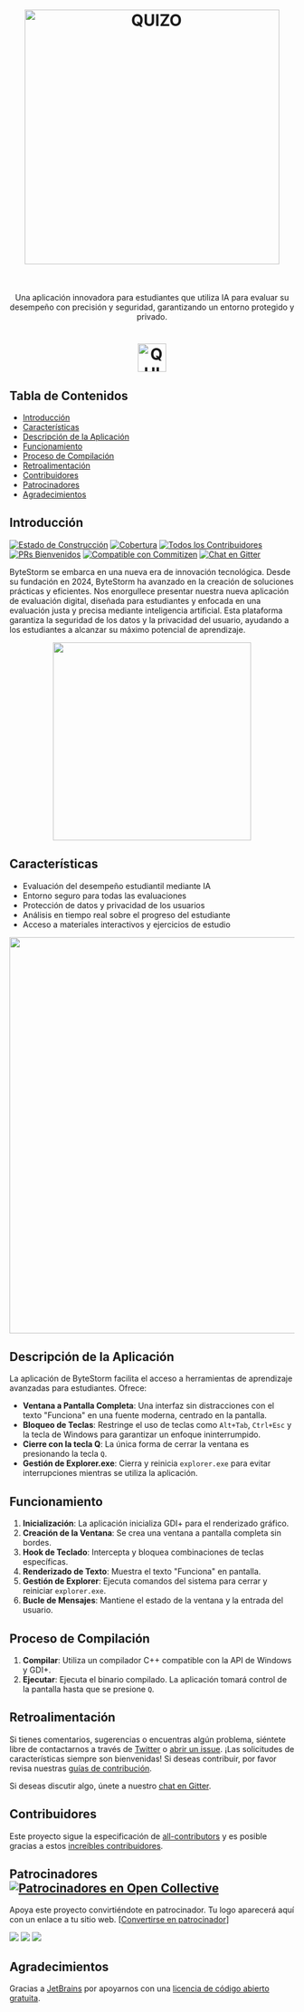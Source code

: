 <h1 align="center"> <img alt="QUIZO" title="QUIZO" src="https://github.com/user-attachments/assets/fdc6ec64-1d98-450f-b6eb-1f1b06fa5346" width="450"> </h1> <br>

<p align="center">
  Una aplicación innovadora para estudiantes que utiliza IA para evaluar su desempeño con precisión y seguridad, garantizando un entorno protegido y privado.
  
</p>
<h1 align="center"><img alt="QUIZO" title="QUIZO" src="https://github.com/user-attachments/assets/79297f50-3118-4778-a586-785f6945be1d" width="50"></h1>

<!-- START doctoc generated TOC please keep comment here to allow auto update -->
<!-- DON'T EDIT THIS SECTION, INSTEAD RE-RUN doctoc TO UPDATE -->
## Tabla de Contenidos

- [Introducción](#introducción)
- [Características](#características)
- [Descripción de la Aplicación](#descripción-de-la-aplicación)
- [Funcionamiento](#funcionamiento)
- [Proceso de Compilación](#proceso-de-compilación)
- [Retroalimentación](#retroalimentación)
- [Contribuidores](#contribuidores)
- [Patrocinadores](#patrocinadores-)
- [Agradecimientos](#agradecimientos)

<!-- END doctoc generated TOC please keep comment here to allow auto update -->

## Introducción

[![Estado de Construcción](https://img.shields.io/travis/byte-storm/byte-storm-app.svg?style=flat-square)](https://travis-ci.org/byte-storm/byte-storm-app)
[![Cobertura](https://img.shields.io/coveralls/github/byte-storm/byte-storm-app.svg?style=flat-square)](https://coveralls.io/github/byte-storm/byte-storm-app)
[![Todos los Contribuidores](https://img.shields.io/badge/all_contributors-73-orange.svg?style=flat-square)](./CONTRIBUTORS.md)
[![PRs Bienvenidos](https://img.shields.io/badge/PRs-bienvenidos-brightgreen.svg?style=flat-square)](http://makeapullrequest.com)
[![Compatible con Commitizen](https://img.shields.io/badge/commitizen-compatible-brightgreen.svg?style=flat-square)](http://commitizen.github.io/cz-cli/)
[![Chat en Gitter](https://img.shields.io/badge/chat-en_gitter-008080.svg?style=flat-square)](https://gitter.im/byte-storm)

ByteStorm se embarca en una nueva era de innovación tecnológica. Desde su fundación en 2024, ByteStorm ha avanzado en la creación de soluciones prácticas y eficientes. Nos enorgullece presentar nuestra nueva aplicación de evaluación digital, diseñada para estudiantes y enfocada en una evaluación justa y precisa mediante inteligencia artificial. Esta plataforma garantiza la seguridad de los datos y la privacidad del usuario, ayudando a los estudiantes a alcanzar su máximo potencial de aprendizaje.

<p align="center">
  <img src="http://i.imgur.com/HowF6aM.png" width=350>
</p>

## Características

* Evaluación del desempeño estudiantil mediante IA
* Entorno seguro para todas las evaluaciones
* Protección de datos y privacidad de los usuarios
* Análisis en tiempo real sobre el progreso del estudiante
* Acceso a materiales interactivos y ejercicios de estudio

<p align="center">
  <img src="http://i.imgur.com/IkSnFRL.png" width=700>
</p>

## Descripción de la Aplicación

La aplicación de ByteStorm facilita el acceso a herramientas de aprendizaje avanzadas para estudiantes. Ofrece:

- **Ventana a Pantalla Completa**: Una interfaz sin distracciones con el texto "Funciona" en una fuente moderna, centrado en la pantalla.
- **Bloqueo de Teclas**: Restringe el uso de teclas como `Alt+Tab`, `Ctrl+Esc` y la tecla de Windows para garantizar un enfoque ininterrumpido.
- **Cierre con la tecla Q**: La única forma de cerrar la ventana es presionando la tecla `Q`.
- **Gestión de Explorer.exe**: Cierra y reinicia `explorer.exe` para evitar interrupciones mientras se utiliza la aplicación.

## Funcionamiento

1. **Inicialización**: La aplicación inicializa GDI+ para el renderizado gráfico.
2. **Creación de la Ventana**: Se crea una ventana a pantalla completa sin bordes.
3. **Hook de Teclado**: Intercepta y bloquea combinaciones de teclas específicas.
4. **Renderizado de Texto**: Muestra el texto "Funciona" en pantalla.
5. **Gestión de Explorer**: Ejecuta comandos del sistema para cerrar y reiniciar `explorer.exe`.
6. **Bucle de Mensajes**: Mantiene el estado de la ventana y la entrada del usuario.

## Proceso de Compilación

1. **Compilar**: Utiliza un compilador C++ compatible con la API de Windows y GDI+.
2. **Ejecutar**: Ejecuta el binario compilado. La aplicación tomará control de la pantalla hasta que se presione `Q`.

## Retroalimentación

Si tienes comentarios, sugerencias o encuentras algún problema, siéntete libre de contactarnos a través de [Twitter](https://twitter.com/byte-storm) o [abrir un issue](https://github.com/byte-storm/byte-storm-app/issues/new). ¡Las solicitudes de características siempre son bienvenidas! Si deseas contribuir, por favor revisa nuestras [guías de contribución](./CONTRIBUTING.md).

Si deseas discutir algo, únete a nuestro [chat en Gitter](https://gitter.im/byte-storm).

## Contribuidores

Este proyecto sigue la especificación de [all-contributors](https://github.com/kentcdodds/all-contributors) y es posible gracias a estos [increíbles contribuidores](./CONTRIBUTORS.md).

## Patrocinadores [![Patrocinadores en Open Collective](https://opencollective.com/byte-storm/sponsors/badge.svg)](#patrocinadores)

Apoya este proyecto convirtiéndote en patrocinador. Tu logo aparecerá aquí con un enlace a tu sitio web. [[Convertirse en patrocinador](https://opencollective.com/byte-storm#sponsor)]

<a href="https://opencollective.com/byte-storm/sponsor/0/website" target="_blank"><img src="https://opencollective.com/byte-storm/sponsor/0/avatar.svg"></a>
<a href="https://opencollective.com/byte-storm/sponsor/1/website" target="_blank"><img src="https://opencollective.com/byte-storm/sponsor/1/avatar.svg"></a>
<a href="https://opencollective.com/byte-storm/sponsor/2/website" target="_blank"><img src="https://opencollective.com/byte-storm/sponsor/2/avatar.svg"></a>

## Agradecimientos

Gracias a [JetBrains](https://www.jetbrains.com) por apoyarnos con una [licencia de código abierto gratuita](https://www.jetbrains.com/buy/opensource).
